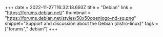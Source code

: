 +++
date = 2022-11-27T16:32:18.693Z
title = "Debian"
link = "https://forums.debian.net/"
thumbnail = "https://forums.debian.net/styles/50x50openlogo-nd-sq.png"
snippet="Support and discussion about the Debian (distro-linux)"
tags = ["forums"," debian"]
+++
